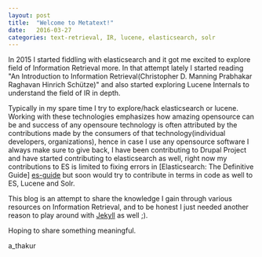 ```yaml
---
layout: post
title:  "Welcome to Metatext!"
date:   2016-03-27
categories: text-retrieval, IR, lucene, elasticsearch, solr
---
```

In 2015 I started fiddling with elasticsearch and it got me excited to explore field of Information Retrieval more. In that attempt lately I started reading "An Introduction to Information Retrieval(Christopher D. Manning Prabhakar Raghavan Hinrich Schütze)" and also started exploring Lucene Internals to understand the field of IR in depth.

Typically in my spare time I try to explore/hack elasticsearch or lucene. Working with these technologies emphasizes how amazing opensource can be and success of any opensoure technology is often attributed by the contributions made by the consumers of that technology(individual developers, organizations), hence in case I use any opensource software I always make sure to give back, I have been contributing to Drupal Project and have started contributing to elasticsearch as well, right now my contributions to ES is limited to fixing errors in [Elasticsearch: The Definitive Guide] [es-guide] but soon would try to contribute in terms in code as well to ES, Lucene and Solr.

This blog is an attempt to share the knowledge I gain through various resources on Information Retrieval, and to be honest I just needed another reason to play around with [Jekyll][jekyll-gh] as well ;).

Hoping to share something meaningful.

a_thakur

[jekyll-gh]:   https://github.com/jekyll/jekyll
[es-guide]:    https://www.elastic.co/guide/en/elasticsearch/guide/master/index.html
